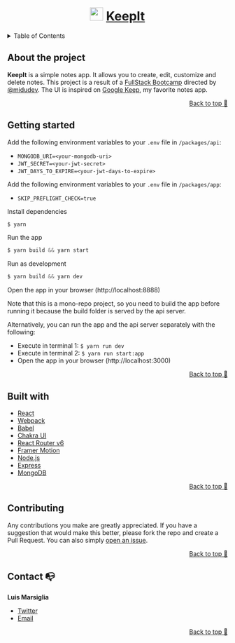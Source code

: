<div align="center">

  # <img src="https://raw.githubusercontent.com/midudev/codi.link/main/assets/favicon.ico" height="30px"/> [KeepIt](https://radiant-mountain-30055.herokuapp.comm)
  
  <!-- ***Your HTML5/CSS3/JS/JavaScript Playground Editor*** -->
</div>

<!-- TABLE OF CONTENTS -->
<details>
  <summary>Table of Contents</summary>
  <ul>
    <li><a href="#about-the-project">About the project</a></li>
    <li><a href="#getting-started">Getting started</a></li>
    <li><a href="#built-with">Built with</a></li>
    <li><a href="#contributing">Contributing</a></li>
    <li><a href="#contact">Contact</a></li>
  </ul>
</details>

## About the project

**KeepIt** is a simple notes app. It allows you to create, edit, customize and delete notes. 
This project is a result of a [FullStack Bootcamp](https://www.youtube.com/watch?v=wTpuKOhGfJE&list=PLV8x_i1fqBw0Kn_fBIZTa3wS_VZAqddX7) directed by [@midudev](https://github.com/midudev/).
The UI is inspired on [Google Keep](https://keep.google.com/), my favorite notes app.

<p align="right"><a href="#top">Back to top 🔼</a></p>

## Getting started

Add the following environment variables to your `.env` file in `/packages/api`:
- `MONGODB_URI=<your-mongodb-uri>`
- `JWT_SECRET=<your-jwt-secret>`
- `JWT_DAYS_TO_EXPIRE=<your-jwt-days-to-expire>`

Add the following environment variables to your `.env` file in `/packages/app`:
- `SKIP_PREFLIGHT_CHECK=true`

Install dependencies

```javascript
$ yarn
```

Run the app
  
```javascript
$ yarn build && yarn start
```

Run as development

```javascript
$ yarn build && yarn dev
```

Open the app in your browser (http://localhost:8888)

  Note that this is a mono-repo project, so you need to build the app before running it because the build folder is served by the api server.

  Alternatively, you can run the app and the api server separately with the following:
  - Execute in terminal 1: `$ yarn run dev`
  - Execute in terminal 2: `$ yarn run start:app`
  - Open the app in your browser (http://localhost:3000)

<p align="right"><a href="#top">Back to top 🔼</a></p>

## Built with

  - [React](https://reactjs.org/)
  - [Webpack](https://webpack.js.org/)
  - [Babel](https://babeljs.io/)
  - [Chakra UI](https://chakra-ui.com/)
  - [React Router v6](https://reacttraining.com/react-router/web/guides/quick-start)
  - [Framer Motion](https://framer.com/motion)
  - [Node.js](https://nodejs.org/)
  - [Express](https://expressjs.com/)
  - [MongoDB](https://www.mongodb.com/)

<p align="right"><a href="#top">Back to top 🔼</a></p>

## Contributing

Any contributions you make are greatly appreciated. If you have a suggestion that would make this better, please fork the repo and create a Pull Request. You can also simply [open an issue](https://github.com/marsigliadev/keepit/issues/new).

<p align="right"><a href="#top">Back to top 🔼</a></p>

## Contact 📭

  **Luis Marsiglia**
  - [Twitter](https://twitter.com/marsigliacr)
  - [Email](mailto:marsiglia.business@gmail.com)

<p align="right"><a href="#top">Back to top 🔼</a></p>